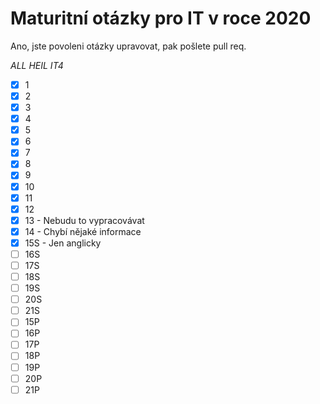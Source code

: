# Maturitní otázky pro IT v roce 2020

Ano, jste povoleni otázky upravovat, pak pošlete pull req.

*ALL HEIL IT4*

- [x] 1
- [x] 2
- [x] 3
- [x] 4
- [x] 5
- [x] 6
- [x] 7
- [x] 8
- [x] 9
- [x] 10
- [x] 11
- [x] 12
- [x] 13 - Nebudu to vypracovávat
- [x] 14 - Chybí nějaké informace
- [x] 15S - Jen anglicky
- [ ] 16S
- [ ] 17S
- [ ] 18S
- [ ] 19S
- [ ] 20S
- [ ] 21S
- [ ] 15P
- [ ] 16P
- [ ] 17P
- [ ] 18P
- [ ] 19P
- [ ] 20P
- [ ] 21P
